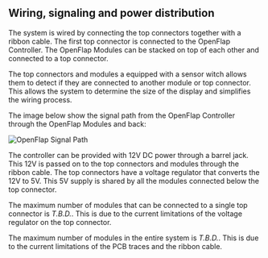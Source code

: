 ## Wiring, signaling and power distribution

The system is wired by connecting the top connectors together with a ribbon cable. The first top connector is connected to the OpenFlap Controller. The OpenFlap Modules can be stacked on top of each other and connected to a top connector.

The top connectors and modules a equipped with a sensor witch allows them to detect if they are connected to another module or top connector. This allows the system to determine the size of the display and simplifies the wiring process.

The image below show the signal path from the OpenFlap Controller through the OpenFlap Modules and back:

![OpenFlap Signal Path](images/signalpath.drawio.png)

The controller can be provided with 12V DC power through a barrel jack. This 12V is passed on to the top connectors and modules through the ribbon cable. The top connectors have a voltage regulator that converts the 12V to 5V. This 5V supply is shared by all the modules connected below the top connector.

The maximum number of modules that can be connected to a single top connector is *T.B.D.*. This is due to the current limitations of the voltage regulator on the top connector.

The maximum number of modules in the entire system is *T.B.D.*. This is due to the current limitations of the PCB traces and the ribbon cable.